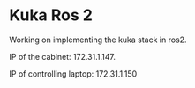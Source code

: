 # Kuka Ros 2

Working on implementing the kuka stack in ros2.

IP of the cabinet: 172.31.1.147.

IP of controlling laptop: 172.31.1.150

